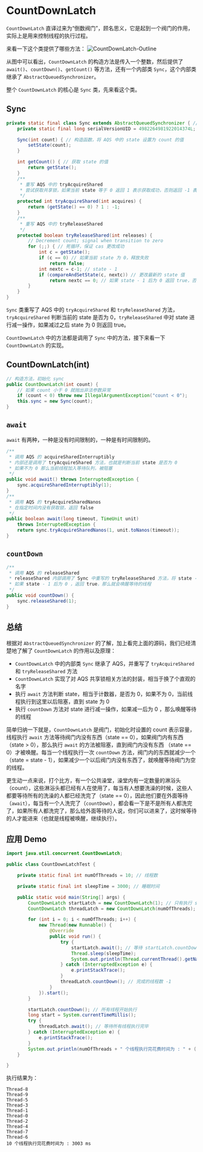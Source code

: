 # CountDownLatch

`CountDownLatch` 直译过来为“倒数阀门”，顾名思义，它是起到一个阀门的作用，实际上是用来控制线程的执行过程。

来看一下这个类提供了哪些方法：
![CountDownLatch-Outline](http://i.imgur.com/eZZ5prk.png)

从图中可以看出，`CountDownLatch` 的构造方法是传入一个整数，然后提供了 `await()`、`countDown()`、`getCount()` 等方法，还有一个内部类 `Sync`，这个内部类继承了 `AbstractQueuedSynchronizer`。

整个 `CountDownLatch` 的核心是 `Sync` 类，先来看这个类。
## Sync
``` Java
private static final class Sync extends AbstractQueuedSynchronizer { // 继承了 AQS 类
    private static final long serialVersionUID = 4982264981922014374L;

    Sync(int count) { // 构造函数，将 AQS 中的 state 设置为 count 的值
        setState(count);
    }

    int getCount() { // 获取 state 的值
        return getState();
    }
    /**
     * 重写 AQS 中的 tryAcquireShared
     * 尝试获取共享锁，如果当前 state 等于 0 返回 1 表示获取成功，否则返回 -1 表示失败
     */
    protected int tryAcquireShared(int acquires) {
        return (getState() == 0) ? 1 : -1;
    }
    /**
     * 重写 AQS 中的 tryReleaseShared
     */
    protected boolean tryReleaseShared(int releases) {
        // Decrement count; signal when transition to zero
        for (;;) { // 死循环，保证 cas 更改成功
            int c = getState();
            if (c == 0) // 如果当前 state 为 0，释放失败
                return false;
            int nextc = c-1; // state - 1
            if (compareAndSetState(c, nextc)) // 更改最新的 state 值
                return nextc == 0; // 如果 state - 1 后为 0 返回 true，否则返回 false
        }
    }
}
```
`Sync` 类重写了 AQS 中的 `tryAcquireShared` 和 `tryReleaseShared` 方法，`tryAcquireShared` 判断当前的 state 是否为 0，`tryReleaseShared` 中对 state 进行减一操作，如果减过之后 state 为 0 则返回 true。

`CountDownLatch` 中的方法都是调用了 `Sync` 中的方法，接下来看一下 `CountDownLatch` 的实现。
## CountDownLatch(int)
``` Java
// 构造方法，初始化 sync
public CountDownLatch(int count) {
    // 如果 count 小于 0 就抛出非法参数异常
    if (count < 0) throw new IllegalArgumentException("count < 0");
    this.sync = new Sync(count);
}
```
## `await`
`await` 有两种，一种是没有时间限制的，一种是有时间限制的。
``` Java
/**
 * 调用 AQS 的 acquireSharedInterruptibly
 * 内部还是调用了 tryAcquireShared 方法，也就是判断当前 state 是否为 0
 * 如果不为 0 那么当前线程加入等待队列，被阻塞
 */
public void await() throws InterruptedException {
    sync.acquireSharedInterruptibly(1); 
}
/**
 * 调用 AQS 的 tryAcquireSharedNanos
 * 在指定时间内没有获取锁，返回 false
 */
public boolean await(long timeout, TimeUnit unit)
    throws InterruptedException {
    return sync.tryAcquireSharedNanos(1, unit.toNanos(timeout));
}
```
## `countDown`
``` Java
/**
 * 调用 AQS 的 releaseShared
 * releaseShared 内部调用了 Sync 中重写的 tryReleaseShared 方法，将 state - 1
 * 如果 state - 1 后为 0 ，返回 true，那么就会唤醒等待的线程
 */
public void countDown() {
    sync.releaseShared(1);
}
```
## 总结
根据对 `AbstractQueuedSynchronizer` 的了解，加上看完上面的源码，我们已经清楚地了解了 `CountDownLatch` 的作用以及原理：

- `CountDownLatch` 中的内部类 `Sync` 继承了 AQS，并重写了 `tryAcquireShared` 和 `tryReleaseShared` 方法
- `CountDownLatch` 实现了对 AQS 共享锁相关方法的封装，相当于换了个直观的名字
- 执行 `await` 方法判断 state，相当于计数器，是否为 0，如果不为 0，当前线程执行到这里以后阻塞，直到 state 为 0
- 执行 `countDown` 方法对 state 进行减一操作，如果减一后为 0 ，那么唤醒等待的线程

简单归纳一下就是，`CountDownLatch` 是阀门，初始化时设置的 count 表示容量，线程执行 `await` 方法等待阀门内没有东西（state == 0），如果阀门内有东西（state > 0），那么执行 `await` 的方法被阻塞，直到阀门内没有东西 （state == 0）才被唤醒。每当一个线程执行一次 `countDown` 方法，阀门内的东西就减少一个 （state = state - 1），如果减少一个以后阀门内没有东西了，就唤醒等待阀门为空的线程。

更生动一点来说，打个比方，有一个公共澡堂，澡堂内有一定数量的淋浴头（count），这些淋浴头都已经有人在使用了，每当有人想要洗澡的时候，这些人都要等待所有的洗澡的人都已经洗完了（state == 0），因此他们要在外面等待（`await`），每当有一个人洗完了（`countDown`），都会看一下是不是所有人都洗完了，如果所有人都洗完了，那么给外面等待的人说，你们可以进来了，这时候等待的人才能进来（也就是线程被唤醒，继续执行）。
## 应用 Demo
``` Java
import java.util.concurrent.CountDownLatch;

public class CountDownLatchTest {

    private static final int numOfThreads = 10; // 线程数

    private static final int sleepTime = 3000; // 睡眠时间

    public static void main(String[] args) {
        CountDownLatch startLatch = new CountDownLatch(1); // 只有执行 start.countDown() 之后线程才开始执行
        CountDownLatch threadLatch = new CountDownLatch(numOfThreads);

        for (int i = 0; i < numOfThreads; i++) {
            new Thread(new Runnable() {
                @Override
                public void run() {
                    try {
                        startLatch.await(); // 等待 startLatch.countDown 才开始执行
                        Thread.sleep(sleepTime);
                        System.out.println(Thread.currentThread().getName());
                    } catch (InterruptedException e) {
                        e.printStackTrace();
                    }
                    threadLatch.countDown(); // 完成的线程数 -1
                }
            }).start();
        }

        startLatch.countDown(); // 所有线程开始执行
        long start = System.currentTimeMillis();
        try {
            threadLatch.await(); // 等待所有线程执行完毕
        } catch (InterruptedException e) {
            e.printStackTrace();
        }
        System.out.println(numOfThreads + " 个线程执行完花费时间为 : " + (System.currentTimeMillis() - start) + " ms");
    }

}
```
执行结果为：
```
Thread-8
Thread-9
Thread-5
Thread-3
Thread-1
Thread-0
Thread-2
Thread-4
Thread-7
Thread-6
10 个线程执行完花费时间为 : 3003 ms
```